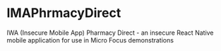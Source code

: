 # IMAPhrmacyDirect
 IWA (Insecure Mobile App) Pharmacy Direct - an insecure React Native mobile application for use in Micro Focus demonstrations 
